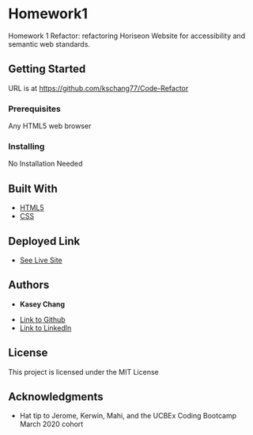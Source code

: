 # Homework1

Homework 1 Refactor: refactoring Horiseon Website for accessibility and semantic web standards. 


## Getting Started

URL is at https://github.com/kschang77/Code-Refactor

### Prerequisites

Any HTML5 web browser


### Installing

No Installation Needed


## Built With

* [HTML5](https://html.spec.whatwg.org/multipage/)
* [CSS](https://www.w3.org/Style/CSS/specs.en.html)

## Deployed Link

* [See Live Site](https://kschang77.github.io/Code-Refactor/)


## Authors

* **Kasey Chang** 

- [Link to Github](https://github.com/kschang77)
- [Link to LinkedIn](https://www.linkedin.com/in/kasey-chang)


## License

This project is licensed under the MIT License 

## Acknowledgments

* Hat tip to Jerome, Kerwin, Mahi, and the UCBEx Coding Bootcamp March 2020 cohort
